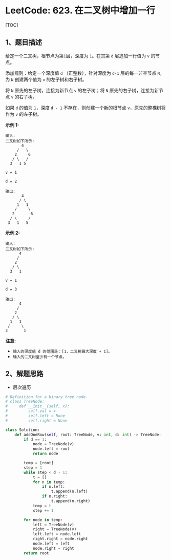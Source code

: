 # LeetCode: 623. 在二叉树中增加一行

[TOC]

## 1、题目描述

给定一个二叉树，根节点为第`1`层，深度为 `1`。在其第 `d` 层追加一行值为 `v` 的节点。

添加规则：给定一个深度值 `d` （正整数），针对深度为 `d-1` 层的每一非空节点 `N`，为 `N` 创建两个值为 `v` 的左子树和右子树。

将 `N` 原先的左子树，连接为新节点 `v` 的左子树；将 `N` 原先的右子树，连接为新节点 `v` 的右子树。

如果 `d` 的值为 `1`，深度 `d - 1` 不存在，则创建一个新的根节点 `v`，原先的整棵树将作为 `v` 的左子树。

**示例 1:**

```
输入: 
二叉树如下所示:
       4
     /   \
    2     6
   / \   / 
  3   1 5   

v = 1

d = 2

输出: 
       4
      / \
     1   1
    /     \
   2       6
  / \     / 
 3   1   5   
```

**示例 2:**

```
输入: 
二叉树如下所示:
      4
     /   
    2    
   / \   
  3   1    

v = 1

d = 3

输出: 
      4
     /   
    2
   / \    
  1   1
 /     \  
3       1
```

**注意:**

- `输入的深度值 d 的范围是：[1，二叉树最大深度 + 1]。`
- `输入的二叉树至少有一个节点。`



## 2、解题思路

- 层次遍历



```python
# Definition for a binary tree node.
# class TreeNode:
#     def __init__(self, x):
#         self.val = x
#         self.left = None
#         self.right = None

class Solution:
    def addOneRow(self, root: TreeNode, v: int, d: int) -> TreeNode:
        if d == 1:
            node = TreeNode(v)
            node.left = root
            return node

        temp = [root]
        step = 1
        while step < d - 1:
            t = []
            for n in temp:
                if n.left:
                    t.append(n.left)
                if n.right:
                    t.append(n.right)
            temp = t
            step += 1

        for node in temp:
            left = TreeNode(v)
            right = TreeNode(v)
            left.left = node.left
            right.right = node.right
            node.left = left
            node.right = right
        return root
```

